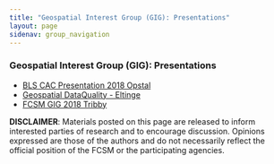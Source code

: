 ```yaml
---
title: "Geospatial Interest Group (GIG): Presentations"
layout: page
sidenav: group_navigation
---
```


<h3>Geospatial Interest Group (GIG): Presentations</h3>
<ul>
  <li><a href="{{site.baseurl}}/assets/files/docs/bls-cac-presentation-2018-opstal.pdf" target="_blank">BLS CAC Presentation 2018 Opstal</a></li>
  <li><a href="{{site.baseurl}}/assets/files/docs/GeospatialDataQualityEltinge10262018v4.pdf" target="_blank">Geospatial DataQuality - Eltinge</a></li>
  <li><a href="{{site.baseurl}}/assets/files/docs/FCSM_GIG_2018_Tribby.pdf" target="_blank">FCSM GIG 2018 Tribby</a></li>
</ul>

<p> <strong>DISCLAIMER</strong>: Materials posted on this page are released to inform interested parties of research and to encourage discussion. Opinions expressed are those of the authors and do not necessarily reflect the official position of the FCSM or the participating agencies. </p>
